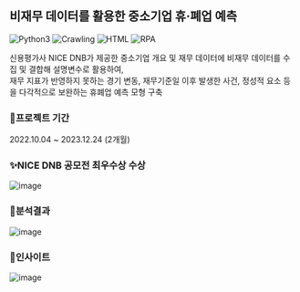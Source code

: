 ## 비재무 데이터를 활용한 중소기업 휴·폐업 예측
![Python3](https://img.shields.io/badge/Python-3.10-blue)
![Crawling](https://img.shields.io/badge/Crawling-Selenium-important)
![HTML](https://img.shields.io/badge/FineTuning-Pycaret-black)
![RPA](https://img.shields.io/badge/AutoML-Optuna-red)

신용평가사 NICE DNB가 제공한 중소기업 개요 및 재무 데이터에 비재무 데이터를 수집 및 결합해 설명변수로 활용하여, </br>
재무 지표가 반영하지 못하는 경기 변동, 재무기준일 이후 발생한 사건, 정성적 요소 등을 다각적으로 보완하는 휴폐업 예측 모형 구축

### 📆프로젝트 기간
2022.10.04 ~ 2023.12.24 (2개월)

### ✨NICE DNB 공모전 최우수상 수상
![image](https://user-images.githubusercontent.com/109210030/217116620-fcc8f75b-8ab8-4e09-bff7-625f254d2d0f.png)

### 📑분석결과
![image](https://user-images.githubusercontent.com/109210030/217119873-bf27a0eb-1d7b-4bb2-84cc-b4cfd291da3a.png)

### 📌인사이트
![image](https://user-images.githubusercontent.com/109210030/217120862-ddbb2c37-bc07-4d6f-ba2a-ceb6ba770196.png)
